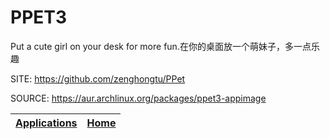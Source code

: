 # PPET3

 Put a cute girl on your desk for more fun.在你的桌面放一个萌妹子，多一点乐趣

 SITE: https://github.com/zenghongtu/PPet

 SOURCE: https://aur.archlinux.org/packages/ppet3-appimage

 | [Applications](https://portable-linux-apps.github.io/apps.html) | [Home](https://portable-linux-apps.github.io)
 | --- | --- |
